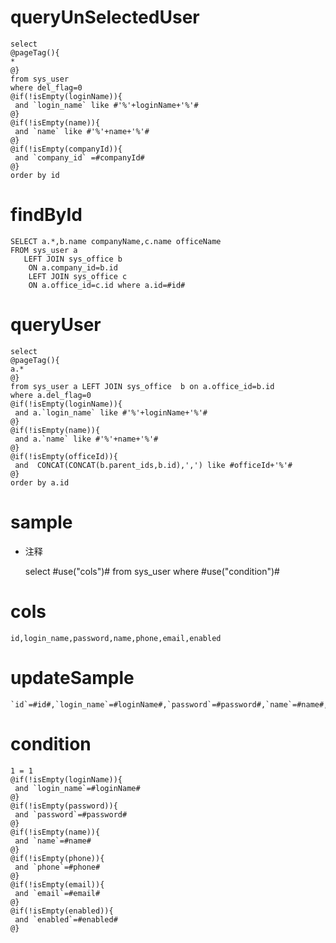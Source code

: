 queryUnSelectedUser
===
 
 	select
 	@pageTag(){
 	* 
 	@}
 	from sys_user 
 	where del_flag=0
 	@if(!isEmpty(loginName)){
	 and `login_name` like #'%'+loginName+'%'#
	@}
 	@if(!isEmpty(name)){
	 and `name` like #'%'+name+'%'#
	@}
 	@if(!isEmpty(companyId)){
	 and `company_id` =#companyId#
	@}
 	order by id 

findById
===
 
	SELECT a.*,b.name companyName,c.name officeName
	FROM sys_user a
       LEFT JOIN sys_office b 
        ON a.company_id=b.id
        LEFT JOIN sys_office c 
        ON a.office_id=c.id where a.id=#id#

queryUser
===
 
 	select
 	@pageTag(){
 	a.* 
 	@}
 	from sys_user a LEFT JOIN sys_office  b on a.office_id=b.id
 	where a.del_flag=0
 	@if(!isEmpty(loginName)){
	 and a.`login_name` like #'%'+loginName+'%'#
	@}
 	@if(!isEmpty(name)){
	 and a.`name` like #'%'+name+'%'#
	@}
 	@if(!isEmpty(officeId)){
	 and  CONCAT(CONCAT(b.parent_ids,b.id),',') like #officeId+'%'#
	@}
 	order by a.id 
 

sample
===
* 注释

	select #use("cols")# from sys_user where #use("condition")#

cols
===

	id,login_name,password,name,phone,email,enabled

updateSample
===

	`id`=#id#,`login_name`=#loginName#,`password`=#password#,`name`=#name#,`phone`=#phone#,`email`=#email#,`enabled`=#enabled#

condition
===

	1 = 1  
	@if(!isEmpty(loginName)){
	 and `login_name`=#loginName#
	@}
	@if(!isEmpty(password)){
	 and `password`=#password#
	@}
	@if(!isEmpty(name)){
	 and `name`=#name#
	@}
	@if(!isEmpty(phone)){
	 and `phone`=#phone#
	@}
	@if(!isEmpty(email)){
	 and `email`=#email#
	@}
	@if(!isEmpty(enabled)){
	 and `enabled`=#enabled#
	@}
	
